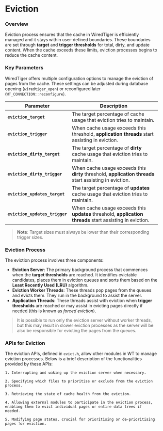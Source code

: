 # Eviction

### Overview

Eviction process ensures that the cache in WiredTiger is efficiently managed and it stays within user-defined boundaries. These boundaries are set through **target** and **trigger thresholds** for total, dirty, and update content. When the cache exceeds these limits, eviction processes begins to reduce the cache content.

### Key Parameters

WiredTiger offers multiple configuration options to manage the eviction of pages from the cache. These settings can be adjusted during database opening (`wiredtiger_open`) or reconfigured later (`WT_CONNECTION::reconfigure`).

| Parameter               | Description                                                                                              |
| ----------------------- | -------------------------------------------------------------------------------------------------------- |
| **`eviction_target`**    | The target percentage of cache usage that eviction tries to maintain.                                  |
| **`eviction_trigger`**   | When cache usage exceeds this threshold, **application threads**  start assisting in eviction.     |
| **`eviction_dirty_target`** | The target percentage of **dirty** cache usage that eviction tries to maintain.                      |
| **`eviction_dirty_trigger`** | When cache usage exceeds this **dirty** threshold, **application threads**  start assisting in eviction.   |
| **`eviction_updates_target`** | The target percentage of **updates** cache usage that eviction tries to maintain.                 |
| **`eviction_updates_trigger`** | When cache usage exceeds this **updates** threshold, **application threads** start assisting in eviction.                   |

> **Note:** Target sizes must always be lower than their corresponding trigger sizes.


### Eviction Process

The eviction process involves three components:

- **Eviction Server**: The primary background process that commences when the **target thresholds** are reached. It identifies evictable candidates, places them in eviction queues and sorts them based on the **Least Recently Used (LRU)** algorithm.
- **Eviction Worker Threads**: These threads pop pages from the queues and evicts them. They run in the background to assist the server.
- **Application Threads**: These threads assist with eviction when **trigger thresholds** are reached or may assist in evicting pages directly if needed (this is known as *forced eviction*).

> It is possible to run only the eviction server without worker threads, but this may result in slower eviction processes as the server will be also be responsible for evicting the pages from the queues.

### APIs for Eviction

The eviction APIs, defined in `evict.h`, allow other modules in WT to manage eviction processes. Below is a brief description of the functionalities provided by these APIs:

    1. Interrupting and waking up the eviction server when necessary.

    2. Specifying which files to prioritise or exclude from the eviction process.

    3. Retrieving the state of cache health from the eviction.

    4. Allowing external modules to participate in the eviction process, enabling them to evict individual pages or entire data trees if needed.

    5. Modifying page states, crucial for prioritising or de-prioritising pages for eviction.
